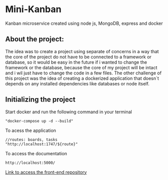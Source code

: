 # Mini-Kanban
Kanban microservice created using node js, MongoDB, express and docker

<h2>About the project:</h2>
<p>The idea was to create a project using separate of concerns in a way that the core of the project do not have to be connected to a framework or database, so it would be easy in the future if i wanted to change the framework or the database, because the core of my project will be intact and i wil just have to change the code in a few files. The other challenge of this project was the idea of creating a dockerized application that doesn`t depends on any installed dependencies like databases or node itself.</p>

<h2>Initializing the project</h2>
<p>Start docker and run the following command in your terminal</p>

```
"docker-compose up -d --build"
```

<p>To acess the application</p>

```
//routes: boards, tasks
"http://localhost:1747/${route}"
```

<p>To access the documentation</p>

```
http://localhost:5000/
```

[Link to access the front-end repository](https://github.com/KevinDaSilvaS/mini-kanban-front-end "kanban front end repository")

